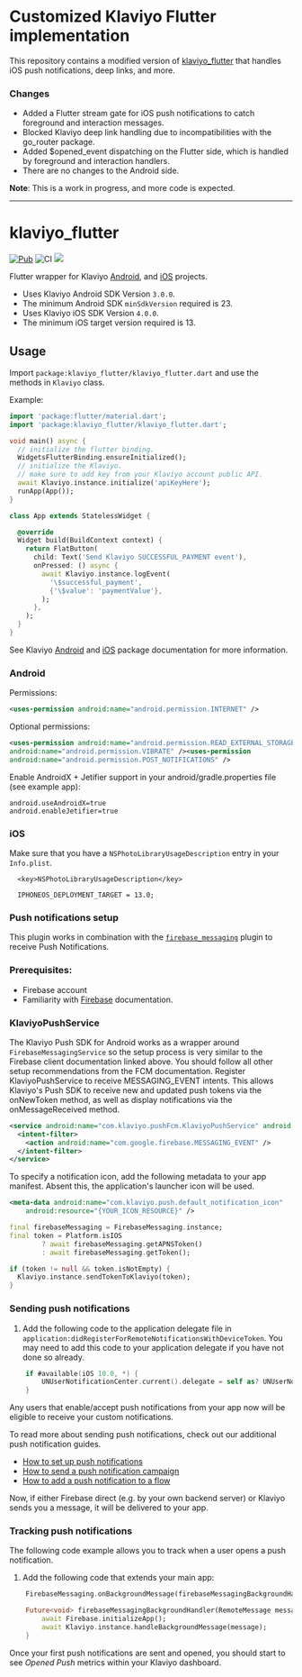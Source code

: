 # Customized Klaviyo Flutter implementation

This repository contains a modified version of [klaviyo_flutter](https://github.com/drybnikov/klaviyo_flutter) that handles iOS push notifications, deep links, and more.

### Changes
- Added a Flutter stream gate for iOS push notifications to catch foreground and interaction messages.
- Blocked Klaviyo deep link handling due to incompatibilities with the go_router package.
- Added $opened_event dispatching on the Flutter side, which is handled by foreground and interaction handlers.
- There are no changes to the Android side.

**Note**: This is a work in progress, and more code is expected.

--- 

# klaviyo_flutter

[![Pub](https://img.shields.io/pub/v/klaviyo_flutter.svg)](https://pub.dev/packages/klaviyo_flutter)
![CI](https://github.com/drybnikov/klaviyo_flutter/workflows/CI/badge.svg)
![](https://img.shields.io/coderabbit/prs/github/drybnikov/klaviyo_flutter?label=CodeRabbit)



Flutter wrapper for Klaviyo [Android](https://github.com/klaviyo/klaviyo-android-sdk),
and [iOS](https://github.com/klaviyo/klaviyo-swift-sdk) projects.

- Uses Klaviyo Android SDK Version `3.0.0`.
- The minimum Android SDK `minSdkVersion` required is 23.
- Uses Klaviyo iOS SDK Version `4.0.0`.
- The minimum iOS target version required is 13.

## Usage

Import `package:klaviyo_flutter/klaviyo_flutter.dart` and use the methods in `Klaviyo` class.

Example:

```dart
import 'package:flutter/material.dart';
import 'package:klaviyo_flutter/klaviyo_flutter.dart';

void main() async {
  // initialize the flutter binding.
  WidgetsFlutterBinding.ensureInitialized();
  // initialize the Klaviyo.
  // make sure to add key from your Klaviyo account public API.
  await Klaviyo.instance.initialize('apiKeyHere');
  runApp(App());
}

class App extends StatelessWidget {

  @override
  Widget build(BuildContext context) {
    return FlatButton(
      child: Text('Send Klaviyo SUCCESSFUL_PAYMENT event'),
      onPressed: () async {
        await Klaviyo.instance.logEvent(
          '\$successful_payment',
          {'\$value': 'paymentValue'},
        );
      },
    );
  }
}
```

See
Klaviyo [Android](https://help.klaviyo.com/hc/en-us/articles/14750928993307)
and [iOS](https://help.klaviyo.com/hc/en-us/articles/360023213971) package
documentation for more information.

### Android

Permissions:
```xml
<uses-permission android:name="android.permission.INTERNET" />
```

Optional permissions:
```xml
<uses-permission android:name="android.permission.READ_EXTERNAL_STORAGE" /><uses-permission
android:name="android.permission.VIBRATE" /><uses-permission
android:name="android.permission.POST_NOTIFICATIONS" />
```

Enable AndroidX + Jetifier support in your android/gradle.properties file (see example app):
```
android.useAndroidX=true
android.enableJetifier=true
```

### iOS

Make sure that you have a `NSPhotoLibraryUsageDescription` entry in your `Info.plist`.

```Info.plist
  <key>NSPhotoLibraryUsageDescription</key>
```  
```project.pbxproj 
  IPHONEOS_DEPLOYMENT_TARGET = 13.0;
```

### Push notifications setup

This plugin works in combination with
the [`firebase_messaging`](https://pub.dev/packages/firebase_messaging) plugin to receive Push
Notifications.

### Prerequisites:

- Firebase account
- Familiarity with [Firebase](https://firebase.google.com/docs/cloud-messaging/android/client)
  documentation.

### KlaviyoPushService

[//]: # (TODO Document firebase setup, google services JSON etc)
The Klaviyo Push SDK for Android works as a wrapper around `FirebaseMessagingService` so the
setup process is very similar to the Firebase client documentation linked above.
You should follow all other setup recommendations from the FCM documentation.
Register KlaviyoPushService to receive MESSAGING_EVENT intents. 
This allows Klaviyo's Push SDK to receive new and updated push tokens via the onNewToken method, as well as display notifications via the onMessageReceived method.

```xml
<service android:name="com.klaviyo.pushFcm.KlaviyoPushService" android:exported="false">
  <intent-filter>
    <action android:name="com.google.firebase.MESSAGING_EVENT" />
  </intent-filter>
</service>
```

To specify a notification icon, add the following metadata to your app manifest.
Absent this, the application's launcher icon will be used.

```xml
<meta-data android:name="com.klaviyo.push.default_notification_icon"
    android:resource="{YOUR_ICON_RESOURCE}" />
```

```dart
final firebaseMessaging = FirebaseMessaging.instance;
final token = Platform.isIOS
        ? await firebaseMessaging.getAPNSToken()
        : await firebaseMessaging.getToken();

if (token != null && token.isNotEmpty) {
  Klaviyo.instance.sendTokenToKlaviyo(token);
}
```
### Sending push notifications

1. Add the following code to the application delegate file in  `application:didRegisterForRemoteNotificationsWithDeviceToken`. You may need to add this code to your application delegate if you have not done so already.

```swift
    if #available(iOS 10.0, *) {
        UNUserNotificationCenter.current().delegate = self as? UNUserNotificationCenterDelegate
    }
```

Any users that enable/accept push notifications from your app now will be eligible to receive your custom notifications.

To read more about sending push notifications, check out our additional push notification guides.
* [How to set up push notifications](https://help.klaviyo.com/hc/en-us/articles/360023213971)
* [How to send a push notification campaign](https://help.klaviyo.com/hc/en-us/articles/360006653972)
* [How to add a push notification to a flow](https://help.klaviyo.com/hc/en-us/articles/12932504108571)

Now, if either Firebase direct (e.g. by your own backend server) or Klaviyo sends you a message, it
will be delivered to your app.

### Tracking push notifications

The following code example allows you to track when a user opens a push notification.

1. Add the following code that extends your main app:

```dart
    FirebaseMessaging.onBackgroundMessage(firebaseMessagingBackgroundHandler);

    Future<void> firebaseMessagingBackgroundHandler(RemoteMessage message) async {
        await Firebase.initializeApp();
        await Klaviyo.instance.handleBackgroundMessage(message);
    }
```

Once your first push notifications are sent and opened, you should start to see *Opened Push* metrics within your Klaviyo dashboard.

